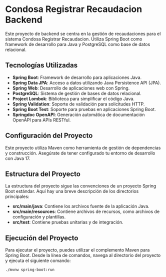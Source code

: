 # Condosa Registrar Recaudacion Backend

Este proyecto de backend se centra en la gestión de recaudaciones para el sistema Condosa Registrar Recaudacion. Utiliza Spring Boot como framework de desarrollo para Java y PostgreSQL como base de datos relacional.

## Tecnologías Utilizadas

- **Spring Boot**: Framework de desarrollo para aplicaciones Java.
- **Spring Data JPA**: Acceso a datos utilizando Java Persistence API (JPA).
- **Spring Web**: Desarrollo de aplicaciones web con Spring.
- **PostgreSQL**: Sistema de gestión de bases de datos relacional.
- **Project Lombok**: Biblioteca para simplificar el código Java.
- **Spring Validation**: Soporte de validación para solicitudes HTTP.
- **Spring Boot Test**: Soporte para pruebas en aplicaciones Spring Boot.
- **Springdoc OpenAPI**: Generación automática de documentación OpenAPI para APIs RESTful.

## Configuración del Proyecto

Este proyecto utiliza Maven como herramienta de gestión de dependencias y construcción. Asegúrate de tener configurado tu entorno de desarrollo con Java 17.

## Estructura del Proyecto

La estructura del proyecto sigue las convenciones de un proyecto Spring Boot estándar. Aquí hay una breve descripción de los directorios principales:

- **src/main/java**: Contiene los archivos fuente de la aplicación Java.
- **src/main/resources**: Contiene archivos de recursos, como archivos de configuración y plantillas.
- **src/test**: Contiene pruebas unitarias y de integración.

## Ejecución del Proyecto

Para ejecutar el proyecto, puedes utilizar el complemento Maven para Spring Boot. Desde la línea de comandos, navega al directorio del proyecto y ejecuta el siguiente comando:

```bash
./mvnw spring-boot:run
